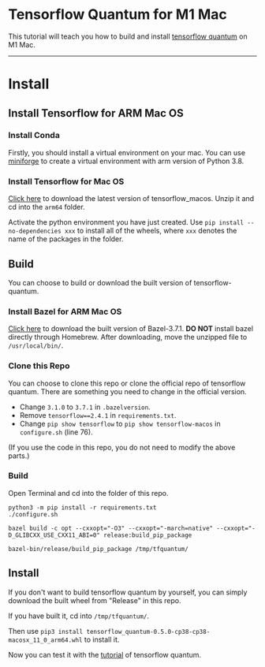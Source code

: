 # Tensorflow Quantum for M1 Mac
This tutorial will teach you how to build and install [tensorflow quantum](https://github.com/tensorflow/quantum) on M1 Mac.

----
# Install

## Install Tensorflow for ARM Mac OS
### Install Conda
Firstly, you should install a virtual environment on your mac. You can use [miniforge](https://github.com/conda-forge/miniforge) to create a virtual environment with arm version of Python 3.8.

### Install Tensorflow for Mac OS
[Click here](https://github.com/apple/tensorflow_macos/releases/download/v0.1alpha2/tensorflow_macos-0.1alpha2.tar.gz) to download the latest version of tensorflow_macos. Unzip it and cd into the `arm64` folder.

Activate the python environment you have just created. Use `pip install --no-dependencies xxx` to install all of the wheels, where `xxx` denotes the name of the packages in the folder.

## Build
You can choose to build or download the built version of tensorflow-quantum.
### Install Bazel for ARM Mac OS
[Click here](https://github.com/erwincoumans/bazel/releases/download/bazel-3.7.1-mac-arm64/bazel-3.7.1-mac_arm64.zip) to download the built version of Bazel-3.7.1. __DO NOT__ install bazel directly through Homebrew. After downloading, move the unzipped file to `/usr/local/bin/`.

### Clone this Repo
You can choose to clone this repo or clone the official repo of tensorflow quantum. There are something you need to change in the official version.

- Change `3.1.0` to `3.7.1` in `.bazelversion`.
- Remove `tensorflow==2.4.1` in `requirements.txt`.
- Change `pip show tensorflow` to `pip show tensorflow-macos` in `configure.sh` (line 76).

(If you use the code in this repo, you do not need to modify the above parts.)

### Build
Open Terminal and cd into the folder of this repo.
```
python3 -m pip install -r requirements.txt
./configure.sh

bazel build -c opt --cxxopt="-O3" --cxxopt="-march=native" --cxxopt="-D_GLIBCXX_USE_CXX11_ABI=0" release:build_pip_package

bazel-bin/release/build_pip_package /tmp/tfquantum/
```

## Install
If you don't want to build tensorflow quantum by yourself, you can simply download the built wheel from "Release" in this repo.

If you have built it, cd into `/tmp/tfquantum/`.

Then use `pip3 install tensorflow_quantum-0.5.0-cp38-cp38-macosx_11_0_arm64.whl` to install it.

Now you can test it with the [tutorial](https://tensorflow.google.cn/quantum/overview) of tensorflow quantum.